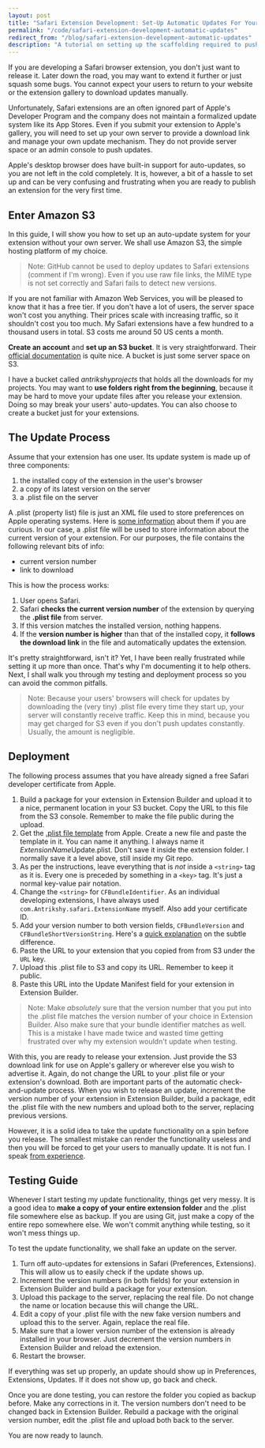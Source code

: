 ```yaml
---
layout: post
title: "Safari Extension Development: Set-Up Automatic Updates For Your Extension"
permalink: "/code/safari-extension-development-automatic-updates"
redirect_from: "/blog/safari-extension-development-automatic-updates"
description: "A tutorial on setting up the scaffolding required to push updates to a Safari browser extension."
---
```


If you are developing a Safari browser extension, you don't just want to release it. Later down the road, you may want to extend it further or just squash some bugs. You cannot expect your users to return to your website or the extension gallery to download updates manually.

Unfortunately, Safari extensions are an often ignored part of Apple's Developer Program and the company does not maintain a formalized update system like its App Stores. Even if you submit your extension to Apple's gallery, you will need to set up your own server to provide a download link and manage your own update mechanism. They do not provide server space or an admin console to push updates.

Apple's desktop browser does have built-in support for auto-updates, so you are not left in the cold completely. It is, however, a bit of a hassle to set up and can be very confusing and frustrating when you are ready to publish an extension for the very first time.

<!--more-->

## Enter Amazon S3

In this guide, I will show you how to set up an auto-update system for your extension without your own server. We shall use Amazon S3, the simple hosting platform of my choice.

>Note: GitHub cannot be used to deploy updates to Safari extensions (comment if I'm wrong). Even if you use raw file links, the MIME type is not set correctly and Safari fails to detect new versions.

If you are not familiar with Amazon Web Services, you will be pleased to know that it has a free tier. If you don't have a lot of users, the server space won't cost you anything. Their prices scale with increasing traffic, so it shouldn't cost you too much. My Safari extensions have a few hundred to a thousand users in total. S3 costs me around 50 US cents a month.

**Create an account** and **set up an S3 bucket**. It is very straightforward. Their [official documentation](http://docs.aws.amazon.com/AmazonS3/latest/gsg/CreatingABucket.html) is quite nice. A bucket is just some server space on S3.

I have a bucket called *antrikshyprojects* that holds all the downloads for my projects. You may want to **use folders right from the beginning**, because it may be hard to move your update files after you release your extension. Doing so may break your users' auto-updates. You can also choose to create a bucket just for your extensions.

## The Update Process

Assume that your extension has one user. Its update system is made up of three components:

1. the installed copy of the extension in the user's browser
2. a copy of its latest version on the server
3. a .plist file on the server

A .plist (property list) file is just an XML file used to store preferences on Apple operating systems. Here is [some information](https://developer.apple.com/library/ios/documentation/Cocoa/Conceptual/PropertyLists/UnderstandXMLPlist/UnderstandXMLPlist.html) about them if you are curious. In our case, a .plist file will be used to store information about the current version of your extension. For our purposes, the file contains the following relevant bits of info:

* current version number
* link to download

This is how the process works:

1. User opens Safari.
2. Safari **checks the current version number** of the extension by querying the **.plist file** from server.
3. If this version matches the installed version, nothing happens.
4. If the **version number is higher** than that of the installed copy, it **follows the download link** in the file and automatically updates the extension.

It's pretty straightforward, isn't it? Yet, I have been really frustrated while setting it up more than once. That's why I'm documenting it to help others. Next, I shall walk you through my testing and deployment process so you can avoid the common pitfalls.

>Note: Because your users' browsers will check for updates by downloading the (very tiny) .plist file every time they start up, your server will constantly receive traffic. Keep this in mind, because you may get charged for S3 even if you don't push updates constantly. Usually, the amount is negligible.

## Deployment

The following process assumes that you have already signed a free Safari developer certificate from Apple.

1. Build a package for your extension in Extension Builder and upload it to a nice, permanent location in your S3 bucket. Copy the URL to this file from the S3 console. Remember to make the file public during the upload.
2. Get the [.plist file template](https://developer.apple.com/library/safari/documentation/tools/conceptual/safariextensionguide/UpdatingExtensions/UpdatingExtensions.html) from Apple. Create a new file and paste the template in it. You can name it anything. I always name it *ExtensionName*Update.plist. Don't save it inside the extension folder. I normally save it a level above, still inside my Git repo.
3. As per the instructions, leave everything that is *not* inside a `<string>` tag as it is. Every one is preceded by something in a `<key>` tag. It's just a normal key-value pair notation.
4. Change the `<string>` for `CFBundleIdentifier`. As an individual developing extensions, I have always used `com.Antrikshy.safari.ExtensionName` myself. Also add your certificate ID.
5. Add your version number to both version fields, `CFBundleVersion` and `CFBundleShortVersionString`. Here's a [quick explanation](http://stackoverflow.com/a/19728342/2005759) on the subtle difference.
6. Paste the URL to your extension that you copied from from S3 under the `URL` key.
7. Upload this .plist file to S3 and copy its URL. Remember to keep it public.
8. Paste this URL into the Update Manifest field for your extension in Extension Builder.

>Note: Make *absolutely* sure that the version number that you put into the .plist file matches the version number of your choice in Extension Builder. Also make sure that your bundle identifier matches as well. This is a mistake I have made twice and wasted time getting frustrated over why my extension wouldn't update when testing.

With this, you are ready to release your extension. Just provide the S3 download link for use on Apple's gallery or wherever else you wish to advertise it. Again, do not change the URL to your .plist file or your extension's download. Both are important parts of the automatic check-and-update process. When you wish to release an update, increment the version number of your extension in Extension Builder, build a package, edit the .plist file with the new numbers and upload both to the server, replacing previous versions.

However, it is a solid idea to take the update functionality on a spin before you release. The smallest mistake can render the functionality useless and then you will be forced to get your users to manually update. It is not fun. I speak [from experience](http://redd.it/2dyyo3).

## Testing Guide

Whenever I start testing my update functionality, things get very messy. It is a good idea to **make a copy of your entire extension folder** and the .plist file somewhere else as backup. If you are using Git, just make a copy of the entire repo somewhere else. We won't commit anything while testing, so it won't mess things up.

To test the update functionality, we shall fake an update on the server.

1. Turn off auto-updates for extensions in Safari (Preferences, Extensions). This will allow us to easily check if the update shows up.
2. Increment the version numbers (in both fields) for your extension in Extension Builder and build a package for your extension.
3. Upload this package to the server, replacing the real file. Do not change the name or location because this will change the URL.
4. Edit a copy of your .plist file with the new fake version numbers and upload this to the server. Again, replace the real file.
5. Make sure that a lower version number of the extension is already installed in your browser. Just decrement the version numbers in Extension Builder and reload the extension.
6. Restart the browser.

If everything was set up properly, an update should show up in Preferences, Extensions, Updates. If it does not show up, go back and check.

Once you are done testing, you can restore the folder you copied as backup before. Make any corrections in it. The version numbers don't need to be changed back in Extension Builder. Rebuild a package with the original version number, edit the .plist file and upload both back to the server.

You are now ready to launch.
